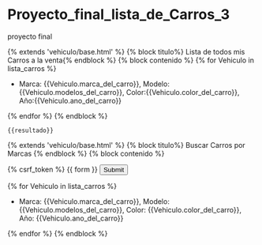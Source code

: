 # Proyecto_final_lista_de_Carros_3
proyecto final 



{% extends 'vehiculo/base.html' %}
{% block titulo%} Lista de todos mis Carros a la venta{% endblock %}
{% block contenido %}
    {% for Vehiculo in lista_carros %}
    <ul>
        <li> Marca: {{Vehiculo.marca_del_carro}}, Modelo:{{Vehiculo.modelos_del_carro}}, Color:{{Vehiculo.color_del_carro}}, Año:{{Vehiculo.ano_del_carro}} </li>
    </ul>
  {% endfor %}
{% endblock %}

<!DOCTYPE html>
<html lang="en">

<head>
    <meta charset="UFT-8">
    <meta http-equiv="X-UA-Compatible" content="IE=edge">
    <meta name="viewport" content="width=device-width, initial-scale=1.0">
    <title>Busca tu Carros</title>
</head>
    
<body>
   
    {{resultado}}

</body>

{% extends 'vehiculo/base.html' %}
{% block titulo%} Buscar Carros por Marcas {% endblock %}
{% block contenido %}
  
  <form action="autos/buscar_carros" method="post">
    {% csrf_token %}
    {{ form }}
    <input type="submit" value="Submit">
  </form>

  {% for Vehiculo in lista_carros %}
      <ul>
          <li> Marca: {{Vehiculo.marca_del_carro}}, Modelo: {{Vehiculo.modelos_del_carro}}, Color: {{Vehiculo.color_del_carro}}, Año: {{Vehiculo.ano_del_carro}}</li>
      </ul>
  {% endfor %}
{% endblock %}